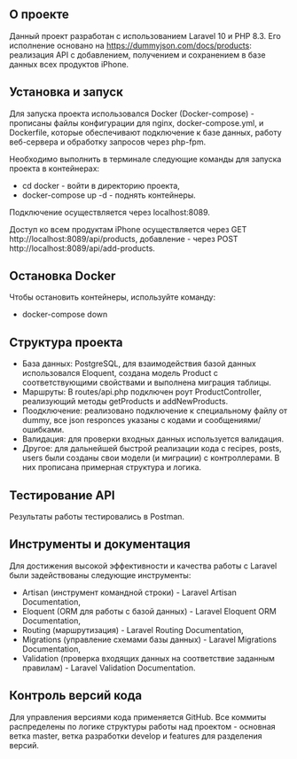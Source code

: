 
## О проекте

Данный проект разработан с использованием Laravel 10 и PHP 8.3. Его исполнение основано на https://dummyjson.com/docs/products: реализация API с добавлением, получением и сохранением в базе данных всех продуктов iPhone.

## Установка и запуск

Для запуска проекта использовался Docker (Docker-compose) - прописаны файлы конфигурации для nginx, docker-compose.yml, и Dockerfile, которые обеспечивают подключение к базе данных, работу веб-сервера и обработку запросов через php-fpm. 

Необходимо выполнить в терминале следующие команды для запуска проекта в контейнерах:

- cd docker - войти в директорию проекта,
- docker-compose up -d - поднять контейнеры. 

Подключение осуществляется через localhost:8089.

Доступ ко всем продуктам iPhone осуществляется через GET http://localhost:8089/api/products, добавление - через POST http://localhost:8089/api/add-products.

## Остановка Docker

Чтобы остановить контейнеры, используйте команду:

- docker-compose down

## Структура проекта

- База данных: PostgreSQL, для взаимодействия базой данных использовался Eloquent, создана модель Product с соответствующими свойствами и выполнена миграция таблицы.
- Маршруты: В routes/api.php подключен роут ProductController, реализующий методы getProducts и addNewProducts.
- Поодключение: реализовано подключение к специальному файлу от dummy, все json responces указаны с кодами и сообщениями/ошибками.
- Валидация: для проверки входных данных используется валидация.
- Другое: для дальнейшей быстрой реализации кода с recipes, posts, users были созданы свои модели (и миграции) с контроллерами. В них прописана примерная структура и логика.

## Тестирование API

Результаты работы тестировались в Postman.

## Инструменты и документация

Для достижения высокой эффективности и качества работы с Laravel были задействованы следующие инструменты:

- Artisan (инструмент командной строки) - Laravel Artisan Documentation,
- Eloquent (ORM для работы с базой данных) - Laravel Eloquent ORM Documentation,
- Routing (маршрутизация) - Laravel Routing Documentation,
- Migrations (управление схемами базы данных) - Laravel Migrations Documentation,
- Validation (проверка входящих данных на соответствие заданным правилам) - Laravel Validation Documentation.

## Контроль версий кода

Для управления версиями кода применяется GitHub.
Все коммиты распределены по логике структуры работы над проектом - основная ветка master, ветка разработки develop и features для разделения версий. 

